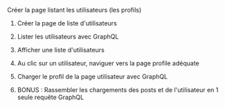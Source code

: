 Créer la page listant les utilisateurs (les profils)
1. Créer la page de liste d'utilisateurs
2. Lister les utilisateurs avec GraphQL
3. Afficher une liste d'utilisateurs

4. Au clic sur un utilisateur, naviguer vers la page profile adéquate
5. Charger le profil de la page utilisateur avec GraphQL
6. BONUS : Rassembler les chargements des posts et de l'utilisateur en 1 seule requête GraphQL